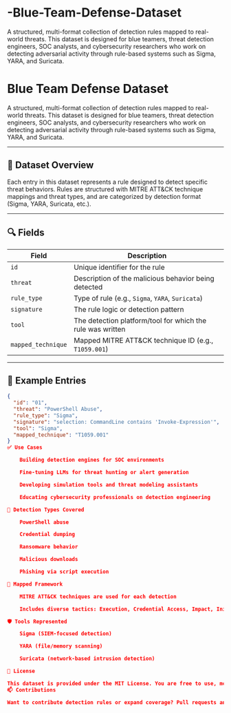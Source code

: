 # -Blue-Team-Defense-Dataset
A structured, multi-format collection of detection rules mapped to real-world threats. This dataset is designed for blue teamers, threat detection engineers, SOC analysts, and cybersecurity researchers who work on detecting adversarial activity through rule-based systems such as Sigma, YARA, and Suricata.
# Blue Team Defense Dataset

A structured, multi-format collection of detection rules mapped to real-world threats. This dataset is designed for blue teamers, threat detection engineers, SOC analysts, and cybersecurity researchers who work on detecting adversarial activity through rule-based systems such as Sigma, YARA, and Suricata.

---

## 📁 Dataset Overview

Each entry in this dataset represents a rule designed to detect specific threat behaviors. Rules are structured with MITRE ATT&CK technique mappings and threat types, and are categorized by detection format (Sigma, YARA, Suricata, etc.).

---

## 🔍 Fields

| Field              | Description |
|--------------------|-------------|
| `id`               | Unique identifier for the rule |
| `threat`           | Description of the malicious behavior being detected |
| `rule_type`        | Type of rule (e.g., `Sigma`, `YARA`, `Suricata`) |
| `signature`        | The rule logic or detection pattern |
| `tool`             | The detection platform/tool for which the rule was written |
| `mapped_technique` | Mapped MITRE ATT&CK technique ID (e.g., `T1059.001`) |

---

## 🧪 Example Entries

```json
{
  "id": "01",
  "threat": "PowerShell Abuse",
  "rule_type": "Sigma",
  "signature": "selection: CommandLine contains 'Invoke-Expression'",
  "tool": "Sigma",
  "mapped_technique": "T1059.001"
}
✅ Use Cases

    Building detection engines for SOC environments

    Fine-tuning LLMs for threat hunting or alert generation

    Developing simulation tools and threat modeling assistants

    Educating cybersecurity professionals on detection engineering

🎯 Detection Types Covered

    PowerShell abuse

    Credential dumping

    Ransomware behavior

    Malicious downloads

    Phishing via script execution

🧠 Mapped Framework

    MITRE ATT&CK techniques are used for each detection

    Includes diverse tactics: Execution, Credential Access, Impact, Initial Access

🛡 Tools Represented

    Sigma (SIEM-focused detection)

    YARA (file/memory scanning)

    Suricata (network-based intrusion detection)

📜 License

This dataset is provided under the MIT License. You are free to use, modify, and distribute with attribution.
📫 Contributions

Want to contribute detection rules or expand coverage? Pull requests and community enhancements are welcome!
